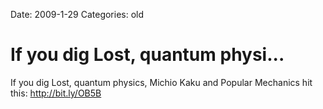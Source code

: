 Date: 2009-1-29
Categories: old

# If you dig Lost, quantum physi...

If you dig Lost, quantum physics, Michio Kaku and Popular Mechanics hit this: <a href="http://bit.ly/OB5B" rel="nofollow">http://bit.ly/OB5B</a>
